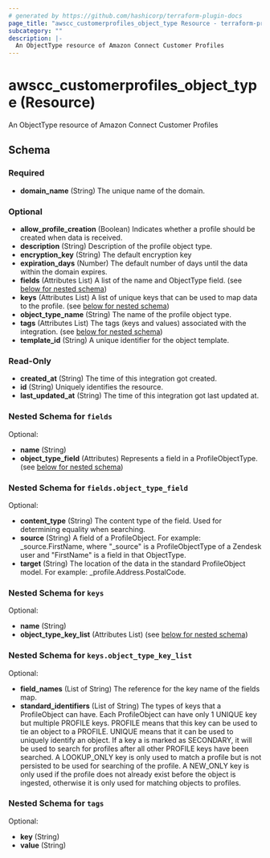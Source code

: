 ```yaml
---
# generated by https://github.com/hashicorp/terraform-plugin-docs
page_title: "awscc_customerprofiles_object_type Resource - terraform-provider-awscc"
subcategory: ""
description: |-
  An ObjectType resource of Amazon Connect Customer Profiles
---
```


# awscc_customerprofiles_object_type (Resource)

An ObjectType resource of Amazon Connect Customer Profiles



<!-- schema generated by tfplugindocs -->
## Schema

### Required

- **domain_name** (String) The unique name of the domain.

### Optional

- **allow_profile_creation** (Boolean) Indicates whether a profile should be created when data is received.
- **description** (String) Description of the profile object type.
- **encryption_key** (String) The default encryption key
- **expiration_days** (Number) The default number of days until the data within the domain expires.
- **fields** (Attributes List) A list of the name and ObjectType field. (see [below for nested schema](#nestedatt--fields))
- **keys** (Attributes List) A list of unique keys that can be used to map data to the profile. (see [below for nested schema](#nestedatt--keys))
- **object_type_name** (String) The name of the profile object type.
- **tags** (Attributes List) The tags (keys and values) associated with the integration. (see [below for nested schema](#nestedatt--tags))
- **template_id** (String) A unique identifier for the object template.

### Read-Only

- **created_at** (String) The time of this integration got created.
- **id** (String) Uniquely identifies the resource.
- **last_updated_at** (String) The time of this integration got last updated at.

<a id="nestedatt--fields"></a>
### Nested Schema for `fields`

Optional:

- **name** (String)
- **object_type_field** (Attributes) Represents a field in a ProfileObjectType. (see [below for nested schema](#nestedatt--fields--object_type_field))

<a id="nestedatt--fields--object_type_field"></a>
### Nested Schema for `fields.object_type_field`

Optional:

- **content_type** (String) The content type of the field. Used for determining equality when searching.
- **source** (String) A field of a ProfileObject. For example: _source.FirstName, where "_source" is a ProfileObjectType of a Zendesk user and "FirstName" is a field in that ObjectType.
- **target** (String) The location of the data in the standard ProfileObject model. For example: _profile.Address.PostalCode.



<a id="nestedatt--keys"></a>
### Nested Schema for `keys`

Optional:

- **name** (String)
- **object_type_key_list** (Attributes List) (see [below for nested schema](#nestedatt--keys--object_type_key_list))

<a id="nestedatt--keys--object_type_key_list"></a>
### Nested Schema for `keys.object_type_key_list`

Optional:

- **field_names** (List of String) The reference for the key name of the fields map.
- **standard_identifiers** (List of String) The types of keys that a ProfileObject can have. Each ProfileObject can have only 1 UNIQUE key but multiple PROFILE keys. PROFILE means that this key can be used to tie an object to a PROFILE. UNIQUE means that it can be used to uniquely identify an object. If a key a is marked as SECONDARY, it will be used to search for profiles after all other PROFILE keys have been searched. A LOOKUP_ONLY key is only used to match a profile but is not persisted to be used for searching of the profile. A NEW_ONLY key is only used if the profile does not already exist before the object is ingested, otherwise it is only used for matching objects to profiles.



<a id="nestedatt--tags"></a>
### Nested Schema for `tags`

Optional:

- **key** (String)
- **value** (String)


